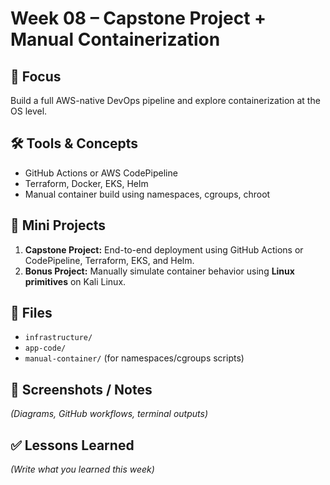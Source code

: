 # Week 08 – Capstone Project + Manual Containerization

## 🎯 Focus
Build a full AWS-native DevOps pipeline and explore containerization at the OS level.

## 🛠 Tools & Concepts
- GitHub Actions or AWS CodePipeline
- Terraform, Docker, EKS, Helm
- Manual container build using namespaces, cgroups, chroot

## 📌 Mini Projects
1. **Capstone Project:** End-to-end deployment using GitHub Actions or CodePipeline, Terraform, EKS, and Helm.
2. **Bonus Project:** Manually simulate container behavior using **Linux primitives** on Kali Linux.

## 📂 Files
- `infrastructure/`
- `app-code/`
- `manual-container/` (for namespaces/cgroups scripts)

## 📸 Screenshots / Notes
*(Diagrams, GitHub workflows, terminal outputs)*

## ✅ Lessons Learned
*(Write what you learned this week)*

